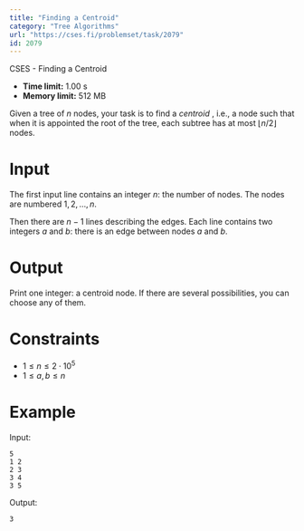 ```yaml
---
title: "Finding a Centroid"
category: "Tree Algorithms"
url: "https://cses.fi/problemset/task/2079"
id: 2079
---
```


CSES - Finding a Centroid

  * **Time limit:** 1.00 s
  * **Memory limit:** 512 MB

Given a tree of $n$ nodes, your task is to find a _centroid_ , i.e., a node
such that when it is appointed the root of the tree, each subtree has at most
$\lfloor n/2 \rfloor$ nodes.

# Input

The first input line contains an integer $n$: the number of nodes. The nodes
are numbered $1,2,…,n$.

Then there are $n-1$ lines describing the edges. Each line contains two
integers $a$ and $b$: there is an edge between nodes $a$ and $b$.

# Output

Print one integer: a centroid node. If there are several possibilities, you
can choose any of them.

# Constraints

  * $1 \le n \le 2 \cdot 10^5$
  * $1 \le a,b \le n$

# Example

Input:

    
    
    5
    1 2
    2 3
    3 4
    3 5
    

Output:

    
    
    3
    

